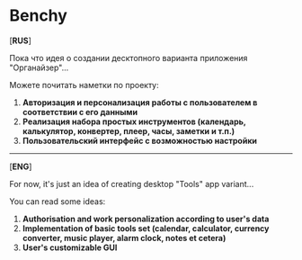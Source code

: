 # Benchy

[**RUS**]

Пока что идея о создании десктопного варианта приложения "Органайзер"...

Можете почитать наметки по проекту:

1. **Авторизация и персонализация работы с пользователем в соответствии с его данными**
2. **Реализация набора простых инструментов (календарь, калькулятор, конвертер, плеер, часы, заметки и т.п.)**
3. **Пользовательский интерфейс с возможностью настройки**
___
[**ENG**]  

For now, it's just an idea of creating desktop "Tools" app variant...

You can read some ideas:

1. **Authorisation and work personalization according to user's data**
2. **Implementation of basic tools set (calendar, calculator, currency converter, music player, alarm clock, notes et cetera)**
3. **User's customizable GUI**
